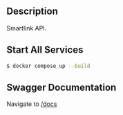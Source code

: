 ## Description

Smartlink API.

## Start All Services

```bash
$ docker compose up --build
```

## Swagger Documentation

Navigate to [/docs](http://localhost:8888/docs)
